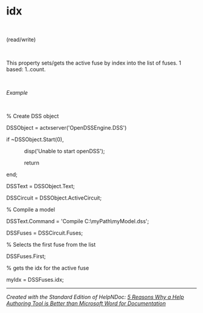 # idx

&nbsp;

(read/write)

&nbsp;

This property sets/gets the active fuse by index into the list of fuses. 1 based: 1..count.

&nbsp;

*Example*

&nbsp;

% Create DSS object

DSSObject = actxserver('OpenDSSEngine.DSS')

if ~DSSObject.Start(0),

&nbsp; &nbsp; &nbsp; &nbsp; &nbsp; &nbsp; disp('Unable to start openDSS');

&nbsp; &nbsp; &nbsp; &nbsp; &nbsp; &nbsp; return

end;

DSSText = DSSObject.Text;

DSSCircuit = DSSObject.ActiveCircuit;

% Compile a model &nbsp; &nbsp;

DSSText.Command = 'Compile C:\\myPath\\myModel.dss';

DSSFuses = DSSCircuit.Fuses;

% Selects the first fuse from the list

DSSFuses.First;

% gets the idx for the active fuse

myIdx = DSSFuses.idx;

***
_Created with the Standard Edition of HelpNDoc: [5 Reasons Why a Help Authoring Tool is Better than Microsoft Word for Documentation](<https://www.helpndoc.com/news-and-articles/2022-09-27-why-use-a-help-authoring-tool-instead-of-microsoft-word-to-produce-high-quality-documentation/>)_
